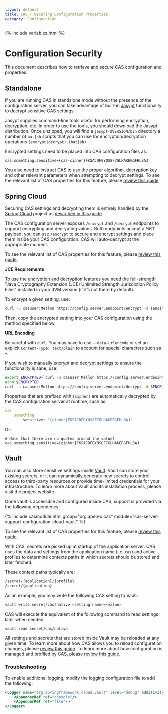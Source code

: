 ```yaml
---
layout: default
title: CAS - Securing Configuration Properties
category: Configuration
---
```


{% include variables.html %}

# Configuration Security

This document describes how to retrieve and secure CAS configuration and properties.

## Standalone

If you are running CAS in standalone mode without the presence of the configuration server,
you can take advantage of built-in [Jasypt](http://www.jasypt.org/) functionality to decrypt sensitive CAS settings.

Jasypt supplies command-line tools useful for performing encryption, decryption, etc. In order to use the tools, you should download the Jasypt distribution. Once unzipped, you will find a `jasypt-$VERSION/bin` directory a number of `bat|sh` scripts that you can use for encryption/decryption operations `(encrypt|decrypt).(bat|sh)`.

Encrypted settings need to be placed into CAS configuration files as:

```properties
cas.something.sensitive={cas-cipher}FKSAJDFGYOS8F7GLHAKERGFHLSAJ
```

You also need to instruct CAS to use the proper algorithm, decryption key and other relevant parameters
when attempting to decrypt settings. To see the relevant list of CAS properties for this 
feature, please [review this guide](Configuration-Storage.html#configuration-security).


## Spring Cloud

Securing CAS settings and decrypting them is entirely handled by
the [Spring Cloud](https://github.com/spring-cloud/spring-cloud-config) project
as [described in this guide](Configuration-Server-Management.html).

The CAS configuration server exposes `/encrypt` and `/decrypt` endpoints to support encrypting and decrypting values.
Both endpoints accept a `POST` payload; you can use `/encrypt` to secure and encrypt settings and place them inside your CAS configuration.
CAS will auto-decrypt at the appropriate moment.

To see the relevant list of CAS properties for this
feature, please [review this guide](Configuration-Storage.html#configuration-security).

<div class="alert alert-info"><strong>JCE Requirements</strong><p>To use the encryption and decryption
features you need the full-strength "Java Cryptography Extension (JCE) Unlimited Strength Jurisdiction Policy Files"
installed in your JVM version (if it’s not there by default).</p></div>

To encrypt a given setting, use:

```bash
curl -u casuser:Mellon https://config.server.endpoint/encrypt -d sensitiveValue
```

Then, copy the encrypted setting into your CAS configuration using the method specified below.

<div class="alert alert-info"><strong>URL Encoding</strong><p>Be careful with <code>curl</code>.
You may have to use <code>--data-urlencode</code> or set an explicit <code>Content-Type: text/plain</code>
to account for special characters such as <code>+</code>.</p></div>

If you wish to manually encrypt and decrypt settings to ensure the functionality is sane, use:

```bash
export ENCRYPTED=`curl -u casuser:Mellon https://config.server.endpoint/encrypt -d sensitiveValue | python -c 'import sys,urllib;print urllib.quote(sys.stdin.read().strip())'`
echo $ENCRYPTED
curl -u casuser:Mellon https://config.server.endpoint/decrypt -d $ENCRYPTED | python -c 'import sys,urllib;print urllib.quote(sys.stdin.read().strip())'
```

Properties that are prefixed with `{cipher}` are automatically decrypted by the CAS configuration server at runtime, such as:

```yml
cas
    something
        sensitive: '{cipher}FKSAJDFGYOS8F7GLHAKERGFHLSAJ'
```

Or:

```properties
# Note that there are no quotes around the value!
cas.something.sensitive={cipher}FKSAJDFGYOS8F7GLHAKERGFHLSAJ
```

## Vault

You can also store sensitive settings inside [Vault](https://www.vaultproject.io/).
Vault can store your existing secrets, or it can dynamically generate new secrets
to control access to third-party resources or provide time-limited credentials for your infrastructure.
To learn more about Vault and its installation process, please visit the project website.

Once vault is accessible and configured inside CAS, support is provided via the following dependency:

{% include casmodule.html group="org.apereo.cas" module="cas-server-support-configuration-cloud-vault" %}

To see the relevant list of CAS properties for this
feature, please [review this guide](Configuration-Storage.html#vault).

With CAS, secrets are picked up at startup of the application server. CAS uses the data and settings
from the application name (i.e. `cas`) and active profiles to determine contexts paths in
which secrets should be stored and later fetched.

These context paths typically are:

```bash
/secret/{application}/{profile}
/secret/{application}
```

As an example, you may write the following CAS setting to Vault:

```bash
vault write secret/cas/native <setting-name>=<value>
```

CAS will execute the equivalent of the following command to read settings later when needed:

```bash
vault read secret/cas/native
```

All settings and secrets that are stored inside Vault may be reloaded at any given time.
To learn more about how CAS allows you to reload configuration changes, please [review this guide](Configuration-Management-Reload.html).
To learn more about how configuration is managed and profiled by CAS, please [review this guide](Configuration-Management.html).

### Troubleshooting

To enable additional logging, modify the logging configuration file to add the following:

```xml
<Logger name="org.springframework.cloud.vault" level="debug" additivity="false">
    <AppenderRef ref="console"/>
    <AppenderRef ref="file"/>
</Logger>
```
